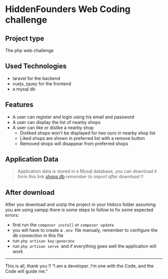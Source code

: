 # HiddenFounders Web Coding challenge

## Project type
The php web challenge
## Used Technologies
* laravel for the backend
* vuejs, jquey for the frontend
* a mysql db
## Features
* A user can register and login using his email and password
* A user can display the list of nearby shops
* A user can like or dislike a nearby shop
    * Disliked shops  won't be displayed for two ours in nearby shop list
    * Liked shops are shown in preferred list with a remove button
    * Removed shops will disappear from preferred shops
## Application Data 
> Application data is stored in a Mysql database, you can download it form this link [shops db](http://www.mediafire.com/file/iuuaq2z3x570er6/shops.rar)
_remember to import after download !!_
## After download
After you download and unzip the project in your htdocs folder assuming you are using xampp there is some steps to follow to fix some expected errors:
 * first run the `composer install` or `composer update`
 * you will have to create a `.env `file manualy, remember to configure the db connection in this file
 * run `php artisan key:generate `
 * run `php artisan serve `and if everything goes well the application will work 
  
***
This is all, thank you !!
“I am a developer. I’m one with the Code, and the Code will guide me.”
 

 


